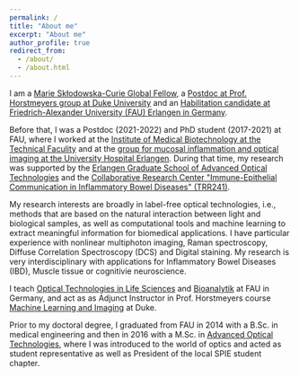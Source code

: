 ```yaml
---
permalink: /
title: "About me"
excerpt: "About me"
author_profile: true
redirect_from: 
  - /about/
  - /about.html
---
```


I am a [Marie Skłodowska-Curie Global Fellow](https://marie-sklodowska-curie-actions.ec.europa.eu/news/marie-sklodowska-curie-actions-award-eu257-million-to-postdoctoral-fellows-in-2022), a [Postdoc at Prof. Horstmeyers group at Duke University](https://horstmeyer.pratt.duke.edu/people/lucas-kreiss) and an [Habilitation candidate at Friedrich-Alexander University (FAU) Erlangen in Germany](https://www.tf.fau.eu/). 

Before that, I was a Postdoc (2021-2022) and PhD student (2017-2021) at FAU, where I worked at the [Institute of Medical Biotechnology at the Technical Faculity](https://www.mbt.tf.fau.de/person/lucas-kreiss/) and at the [group for mucosal inflammation and optical imaging at the University Hospital Erlangen](https://www.medizin1.uk-erlangen.de/forschung/arbeitsgruppen/ag-prof-m-waldner/). During that time, my research was supported by the [Erlangen Graduate School of Advanced Optical Technologies](https://www.saot.fau.de/) and the [Collaborative Research Center "Immune-Epithelial Communication in Inflammatory Bowel Diseases" (TRR241)](https://transregio241-en.webspace.rrze.de/).

My research interests are broadly in label-free optical technologies, i.e., methods that are based on the natural interaction between light and biological samples, as well as computational tools and machine learning to extract meaningful information for biomedical applications. I have particular experience with nonlinear multiphoton imaging, Raman spectroscopy, Diffuse Correlation Spectroscopy (DCS) and Digital staining. My research is very interdisciplinary with applications for Inflammatory Bowel Diseases (IBD), Muscle tissue or cognitivie neuroscience.

I teach [Optical Technologies in Life Sciences](https://www.campo.fau.de/qisserver/pages/startFlow.xhtml?_flowId=detailView-flow&unitId=87849&periodId=395) and [Bioanalytik](https://www.campo.fau.de/qisserver/pages/startFlow.xhtml?_flowId=detailView-flow&unitId=104747&periodId=387) at FAU in Germany, and act as as Adjunct Instructor in Prof. Horstmeyers course [Machine Learning and Imaging](https://deepimaging.github.io/syllabus/) at Duke.

Prior to my doctoral degree, I graduated from FAU in 2014 with a B.Sc. in medical engineering and then in 2016 with a M.Sc. in [Advanced Optical Technologies](https://www.maot.studium.fau.de/), where I was introduced to the world of optics and acted as student representative as well as President of the local SPIE student chapter. 
